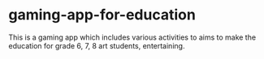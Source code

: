 # gaming-app-for-education
This is a gaming app which includes various activities to aims to make the education for grade 6, 7, 8 art students, entertaining. 
